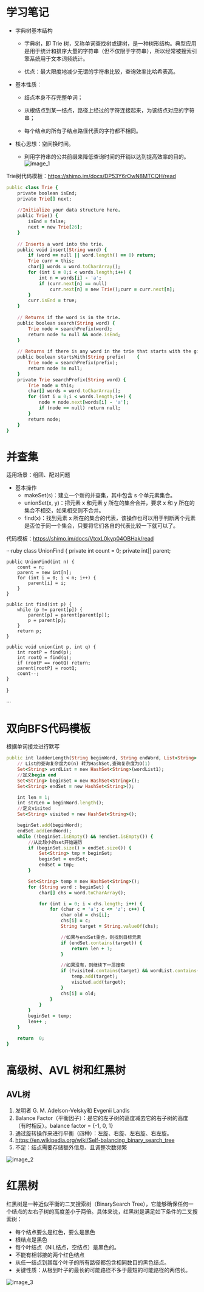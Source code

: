 # 学习笔记
* 字典树基本结构

    * 字典树，即 Trie 树，又称单词查找树或键树，是一种树形结构。典型应用是用于统计和排序大量的字符串（但不仅限于字符串），所以经常被搜索引擎系统用于文本词频统计。

    * 优点：最大限度地减少无谓的字符串比较，查询效率比哈希表高。

* 基本性质：

    * 结点本身不存完整单词；

    * 从根结点到某一结点，路径上经过的字符连接起来，为该结点对应的字符串；

    * 每个结点的所有子结点路径代表的字符都不相同。

* 核心思想：空间换时间。

    * 利用字符串的公共前缀来降低查询时间的开销以达到提高效率的目的。
    ![image_1](https://user-images.githubusercontent.com/37928802/104834383-e058de00-58d9-11eb-99d1-ca3280393b58.png)

Trie树代码模板：https://shimo.im/docs/DP53Y6rOwN8MTCQH/read
    
```ruby
public class Trie {   
    private boolean isEnd;    
    private Trie[] next;
        
    //Initialize your data structure here.   
    public Trie() {        
        isEnd = false;        
        next = new Trie[26];    
    }  
          
    // Inserts a word into the trie.
    public void insert(String word) {        
        if (word == null || word.length() == 0) return;        
        Trie curr = this;        
        char[] words = word.toCharArray();  
        for (int i = 0;i < words.length;i++) {            
            int n = words[i] - 'a';
            if (curr.next[n] == null) 
                curr.next[n] = new Trie();curr = curr.next[n];        
        }        
        curr.isEnd = true;    
    } 
           
    // Returns if the word is in the trie.
    public boolean search(String word) {        
        Trie node = searchPrefix(word);
        return node != null && node.isEnd;    
    }   
         
    // Returns if there is any word in the trie that starts with the given prefix. 
    public boolean startsWith(String prefix)    {        
        Trie node = searchPrefix(prefix);
        return node != null;    
    }    
    private Trie searchPrefix(String word) {        
        Trie node = this;        
        char[] words = word.toCharArray();        
        for (int i = 0;i < words.length;i++) {            
            node = node.next[words[i] - 'a'];            
            if (node == null) return null;        
        }        
        return node;    
    }
}

```

# 并查集
适用场景：组团、配对问题
* 基本操作
    * makeSet(s)：建立一个新的并查集，其中包含 s 个单元素集合。
    * unionSet(x, y)：把元素 x 和元素 y 所在的集合合并，要求 x 和 y 所在的集合不相交，如果相交则不合并。
    * find(x)：找到元素 x 所在的集合的代表，该操作也可以用于判断两个元素是否位于同一个集合，只要将它们各自的代表比较一下就可以了。
    
代码模板：https://shimo.im/docs/VtcxL0kyp04OBHak/read

···ruby
class UnionFind {
    private int count = 0;
    private int[] parent;

    public UnionFind(int n) {
        count = n;
        parent = new int[n];
        for (int i = 0; i < n; i++) {
            parent[i] = i;
        }
    }

    public int find(int p) {
        while (p != parent[p]) {
            parent[p] = parent[parent[p]];
            p = parent[p];
        }
        return p;
    }

    public void union(int p, int q) {
        int rootP = find(p);
        int rootQ = find(q);
        if (rootP == rootQ) return;
        parent[rootP] = rootQ;
        count--;
    }
}

···

# 双向BFS代码模板
根据单词接龙进行默写
```ruby
public int ladderLength(String beginWord, String endWord, List<String> wordList1) {
    // List的查询复杂度为O(n) 转为HashSet,查询复杂度为O(1)
    Set<String> wordList = new HashSet<String>(wordList1);
    //定义begin end
    Set<String> beginSet = new HashSet<String>();
    Set<String> endSet = new HashSet<String>();

    int len = 1;
    int strLen = beginWord.length();
    //定义visited
    Set<String> visited = new HashSet<String>();

    beginSet.add(beginWord);
    endSet.add(endWord);
    while (!beginSet.isEmpty() && !endSet.isEmpty()) {
        //从比较小的set开始遍历
        if (beginSet.size() > endSet.size()) {
            Set<String> tmp = beginSet;
            beginSet = endSet;
            endSet = tmp;
        }

        Set<String> temp = new HashSet<String>();
        for (String word : beginSet) {
            char[] chs = word.toCharArray();

            for (int i = 0; i < chs.length; i++) {
                for (char c = 'a'; c <= 'z'; c++) {
                    char old = chs[i];
                    chs[i] = c;
                    String target = String.valueOf(chs);

                    //如果与endSet重合，则找到目标元素
                    if (endSet.contains(target)) {
                        return len + 1;
                    }

                    //如果没有，则继续下一层搜索
                    if (!visited.contains(target) && wordList.contains(target)) {
                        temp.add(target);
                        visited.add(target);
                    }
                    chs[i] = old;
                }
            }
        }
        beginSet = temp;
        len++ ;
    }

    return  0;
}

```
# 高级树、AVL 树和红黑树
## AVL树
1. 发明者 G. M. Adelson-Velsky和 Evgenii Landis
2. Balance Factor（平衡因子）：是它的左子树的高度减去它的右子树的高度（有时相反）。balance factor = {-1, 0, 1}
3. 通过旋转操作来进行平衡（四种）：左旋、右旋、左右旋、右左旋。
4. https://en.wikipedia.org/wiki/Self-balancing_binary_search_tree
5. 不足：结点需要存储额外信息、且调整次数频繁

![image_2](https://user-images.githubusercontent.com/37928802/104835147-8d822500-58df-11eb-83c5-181d2ac02b61.png)

# 红黑树
红黑树是一种近似平衡的二叉搜索树（BinarySearch Tree），它能够确保任何一个结点的左右子树的高度差小于两倍。具体来说，红黑树是满足如下条件的二叉搜索树：
* 每个结点要么是红色，要么是黑色
* 根结点是黑色
* 每个叶结点（NIL结点，空结点）是黑色的。
* 不能有相邻接的两个红色结点
* 从任一结点到其每个叶子的所有路径都包含相同数目的黑色结点。
* 关键性质：从根到叶子的最长的可能路径不多于最短的可能路径的两倍长。

![image_3](https://user-images.githubusercontent.com/37928802/104835185-d20dc080-58df-11eb-9e2f-490940113692.png)
